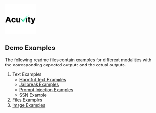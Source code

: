 <img src="https://raw.githubusercontent.com/acuvity/demo-examples/refs/heads/main/icons/acuvity.png" width="100" height="100">

## Demo Examples
The following readme files contain examples for different modalities with the corresponding expected outputs and the actual outputs.
1. Text Examples
   - [Harmful Text Examples](Text%20Harmful.md)
   - [Jailbreak Examples](Text%20Jailbreak.md)
   - [Prompt Injection Examples](Text%20PromptInjection.md)
   - [SSN Example](Text%20PII%20sSSN.md)
3. [Files Examples](Files.md)
4. [Image Examples](Images.md)

